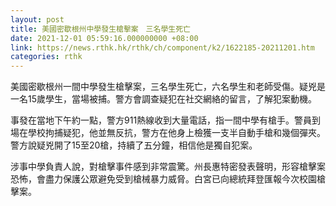 ```yaml
---
layout: post
title: 美國密歇根州中學發生槍擊案　三名學生死亡
date: 2021-12-01 05:59:16.000000000 +08:00
link: https://news.rthk.hk/rthk/ch/component/k2/1622185-20211201.htm
categories: rthk
---
```


美國密歇根州一間中學發生槍擊案，三名學生死亡，六名學生和老師受傷。疑兇是一名15歲學生，當場被捕。警方會調查疑犯在社交網絡的留言，了解犯案動機。 

事發在當地下午約一點，警方911熱線收到大量電話，指一間中學有槍手。警員到場在學校拘捕疑犯，他並無反抗，警方在他身上檢獲一支半自動手槍和幾個彈夾。警方說疑兇開了15至20槍，持續了五分鐘，相信他是獨自犯案。

涉事中學負責人說，對槍擊事件感到非常震驚。州長惠特密發表聲明，形容槍擊案恐怖，會盡力保護公眾避免受到槍械暴力威脅。白宮已向總統拜登匯報今次校園槍擊案。
